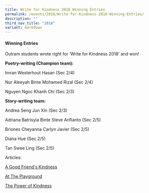```yaml
---
title: Write for Kindness 2018 Winning Entries
permalink: /events/2018/Write-for-Kindness-2018-Winning-Entries/
description: ""
third_nav_title: "2018"
variant: markdown
---
```

#### **Winning Entries**


  

Outram students wrote right for ‘Write for Kindness 2018’ and won!

**Poetry-writing (Champion team):**

Imran Westerhout Hasan (Sec 2/4)                                                 

Nur Aleeyah Binte Mohamed Rizal (Sec 2/4)     

Nguyen Ngoc Khanh Chi (Sec 2/3)

**Story-writing team:** 

Andrea Seng Jun Xin (Sec 2/3)

Adriana Batrisyia Binte Steve Arifianto (Sec 2/5)

Briones Cheyanna Carlyn Javier (Sec 2/5)

Diana Hue (Sec 2/5)

Tan Swee Ling (Sec 2/5)   

  

Articles:

[A Good Friend's Kindness](/files/Achievements/Write%20for%20Kindness%202018/A%20Good%20Friend's%20Kindness%20-%20Scanned.pdf)

[At The Playground](/files/Achievements/Write%20for%20Kindness%202018/At%20The%20Playground%20-%20Scanned.pdf)

[The Power of Kindness](/files/Achievements/Write%20for%20Kindness%202018/The%20Power%20of%20Kindness%20-%20Scanned.pdf)